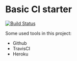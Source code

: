 # Basic CI starter
[![Build Status](https://travis-ci.org/TobeDeveloper/ci-starter.svg?branch=master)](https://travis-ci.org/TobeDeveloper/ci-starter)

Some used tools in this project:
- Github
- TravisCI
- Heroku